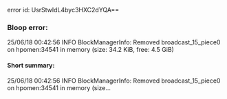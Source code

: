 error id: UsrStwIdL4byc3HXC2dYQA==
### Bloop error:

25/06/18 00:42:56 INFO BlockManagerInfo: Removed broadcast_15_piece0 on hpomen:34541 in memory (size: 34.2 KiB, free: 4.5 GiB)
#### Short summary: 

25/06/18 00:42:56 INFO BlockManagerInfo: Removed broadcast_15_piece0 on hpomen:34541 in memory (size...